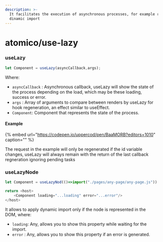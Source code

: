 ```yaml
---
description: >-
  It facilitates the execution of asynchronous processes, for example request or
  dinamic import
---
```


# atomico/use-lazy

### useLazy

```jsx
let Component = useLazy(asyncCallback,args);
```

Where:

* `asyncCallback` : Asynchronous callback, useLazy will show the state of the process depending on the load, which may be these loading, success or error.
* `args` :  Array of arguments to compare between renders by useLazy for hook regeneration, an effect similar to useEffect.
* `Component`: Component that represents the state of the process.

#### Example

{% embed url="https://codepen.io/uppercod/pen/BaaMORB?editors=1010" caption="" %}

The request in the example will only be regenerated if the id variable changes, useLazy will always remain with the return of the last callback regneration ignoring pending tasks

### useLazyNode

```javascript
let Component = useLazyNod(()=>import("./pages/any-page/any-page.js"))

return <host>
    <Component loading="...loading" error="...error"/>
</host>
```

It allows to apply dynamic import only if the node is represented in the DOM, where:

* `loading`: Any, allows you to show this property while waiting for the import.
* `error` : Any, allows you to show this property if an error is generated.

